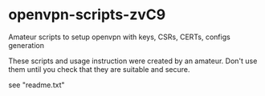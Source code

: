 # openvpn-scripts-zvC9
Amateur scripts to setup openvpn with keys, CSRs, CERTs, configs generation

These scripts and usage instruction were created by an amateur. Don't use them until you check that they are suitable and secure.

see "readme.txt"

